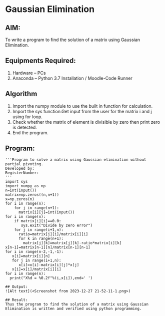# Gaussian Elimination

## AIM:
To write a program to find the solution of a matrix using Gaussian Elimination.

## Equipments Required:
1. Hardware – PCs
2. Anaconda – Python 3.7 Installation / Moodle-Code Runner

## Algorithm
1. Import the numpy module to use the built in function for calculation.
2. Import the sys function.Get input from the user for the matrix i and j using for loop.
3. Check whether the matrix of element is divisible by zero then print zero is detected.
4. End the program.

## Program:
```
'''Program to solve a matrix using Gaussian elimination without partial pivoting.
Developed by: 
RegisterNumber: 
'''
import sys
import numpy as np
n=int(input())
matrix=np.zeros((n,n+1))
x=np.zeros(n)
for i in range(n): 
    for j in range(n+1):
      matrix[i][j]=int(input())
for i in range(n):
    if matrix[i][i]==0.0:
       sys.exit("Divide by zero error")
    for j in range(i+1,n):
      ratio=matrix[j][i]/matrix[i][i]
      for k in range(n+1):
        matrix[j][k]=matrix[j][k]-ratio*matrix[i][k]
x[n-1]=matrix[n-1][n]/matrix[n-1][n-1]
for i in range(n-2,-1,-1): 
   x[i]=matrix[i][n]
   for j in range(i+1,n):
      x[i]=x[i]-matrix[i][j]*x[j]
   x[i]=x[i]/matrix[i][i]
for i in range(n):
  print("X%d = %0.2f"%(i,x[i]),end=' ')

## Output:
![Alt text](<Screenshot from 2023-12-27 21-52-11-1.png>)

## Result:
Thus the program to find the solution of a matrix using Gaussian Elimination is written and verified using python programming.

